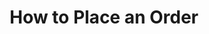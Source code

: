 ---
id: "guide-place-order"
title: "How to Place an Order"
slug: "/guide-place-order"
sidebar_position: 4
---